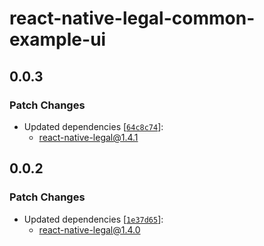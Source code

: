 # react-native-legal-common-example-ui

## 0.0.3

### Patch Changes

- Updated dependencies [[`64c8c74`](https://github.com/callstackincubator/react-native-legal/commit/64c8c746412677be2477876fb7bf88afc6225293)]:
  - react-native-legal@1.4.1

## 0.0.2

### Patch Changes

- Updated dependencies [[`1e37d65`](https://github.com/callstackincubator/react-native-legal/commit/1e37d65863c4e6fb334a491a38bc18c2dacd434b)]:
  - react-native-legal@1.4.0
